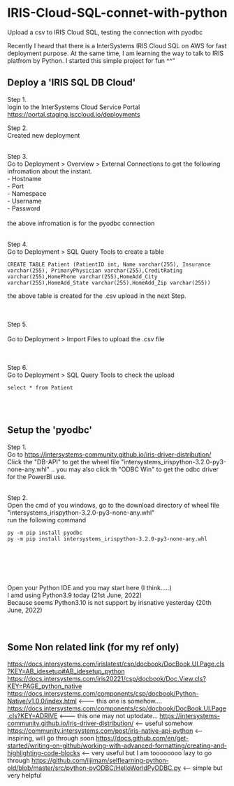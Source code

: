 # IRIS-Cloud-SQL-connet-with-python
Upload a csv to IRIS Cloud SQL, testing the connection with pyodbc


Recently I heard that there is a InterSystems IRIS Cloud SQL on AWS for fast deployment purpose.
At the same time, I am learning the way to talk to IRIS platfrom by Python.
I started this simple project for fun ^^"


Deploy a 'IRIS SQL DB Cloud'
---------------------------------------------------------
Step 1. <br>
login to the InterSystems Cloud Service Portal
https://portal.staging.isccloud.io/deployments

Step 2. <br>
Created new deployment <br> <br>

Step 3. <br>
Go to Deployment > Overview > External Connections  to get the following infromation about the instant. <br>
    - Hostname <br>
    - Port <br>
    - Namespace <br>
    - Username <br>
    - Password  <br>
<br>
the above infromation is for the pyodbc connection <br> <br>

Step 4. <br>
Go to Deployment > SQL Query Tools   to create a table  <br>
```
CREATE TABLE Patient (PatientID int, Name varchar(255), Insurance varchar(255), PrimaryPhysician varchar(255),CreditRating varchar(255),HomePhone varchar(255),HomeAdd_City varchar(255),HomeAdd_State varchar(255),HomeAdd_Zip varchar(255))
```
the above table is created for the .csv upload in the next Step.  
<br> <br>

Step 5. <br>
<br>
Go to Deployment > Import Files  to upload the .csv file <br>
<br><br>

Step 6. <br>
Go to Deployment > SQL Query Tools   to check the upload <br>
```
select * from Patient
```
<br><br>

Setup the 'pyodbc'
---------------------------------------------------------
Step 1. <br>
Go to  https://intersystems-community.github.io/iris-driver-distribution/ <br>
Click the "DB-API" to get the wheel file "intersystems_irispython-3.2.0-py3-none-any.whl"
.. you may also click th "ODBC Win" to get the odbc driver for the PowerBI use.
<br><br>

Step 2. <br>
Open the cmd of you windows, go to the download directory of wheel file "intersystems_irispython-3.2.0-py3-none-any.whl" <br>
run the following command <br>
```
py -m pip install pyodbc
py -m pip install intersystems_irispython-3.2.0-py3-none-any.whl
```
<br><br>
------------------------------------------------------------

Open your Python IDE and you may start here  (I think.....)<br>
I amd using Python3.9 today (21st June, 2022)<br>
Because seems Python3.10 is not support by irisnative yesterday (20th June, 2022)<br>
<br><br>

Some Non related link (for my ref only)
----------------------------------------------------------
https://docs.intersystems.com/irislatest/csp/docbook/DocBook.UI.Page.cls?KEY=AB_idesetup#AB_idesetup_python
https://docs.intersystems.com/iris20221/csp/docbook/Doc.View.cls?KEY=PAGE_python_native
https://docs.intersystems.com/components/csp/docbook/Python-Native/v1.0.0/index.html <--- this one is somehow....
https://docs.intersystems.com/components/csp/docbook/DocBook.UI.Page.cls?KEY=ADRIVE <--- this one may not uptodate...
https://intersystems-community.github.io/iris-driver-distribution/ <-- useful somehow
https://community.intersystems.com/post/iris-native-api-python <-- inspiring, will go through soon
https://docs.github.com/en/get-started/writing-on-github/working-with-advanced-formatting/creating-and-highlighting-code-blocks <-- very useful but I am toooooooo lazy to go through
https://github.com/iijimam/selflearning-python-old/blob/master/src/python-pyODBC/HelloWorldPyODBC.py <-- simple but very helpful
